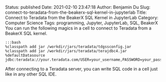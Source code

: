 Status: published
Date: 2021-02-10 23:47:18
Author: Benjamin Du
Slug: connect-to-teradata-from-the-beakerx-sql-kernel-in-jupyterlab
Title: Connect to Teradata from the BeakerX SQL Kernel in JupyterLab
Category: Computer Science
Tags: programming, Jupyter, JupyterLab, SQL, BeakerX
You can run the following magics in a cell to connect to Teradata from a BeakerX SQL kernel.

    :::bash
    %classpath add jar /workdir/jars/teradata/tdgssconfig.jar
    %classpath add jar /workdir/jars/teradata/terajdbc4.jar
    %defaultDatasource jdbc:teradata://your.teradata.com/USER=your_username,PASSWORD=your_password

After connecting to a Teradata server,
you can write SQL code in a cell just like in any other SQL IDE.
